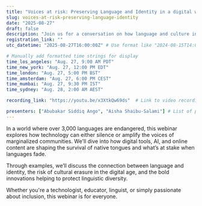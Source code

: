 ```yaml
---
title: "Voices at risk: Preserving Language and Identity in a digital world"
slug: voices-at-risk-preserving-language-identity
date: "2025-08-27"
draft: false
description: "Join us for a conversation on how language and culture intersect in shaping digital experiences."
registration_link: ""
utc_datetime: "2025-08-27T16:00:00Z" # Use format like "2024-08-15T14:00:00Z"

# Manually add formatted time strings for display
time_los_angeles: "Aug. 27, 9:00 AM PDT"
time_new_york: "Aug. 27, 12:00 PM EDT"
time_london: "Aug. 27, 5:00 PM BST"
time_amsterdam: "Aug. 27, 6:00 PM CEST"
time_mumbai: "Aug. 27, 9:30 PM IST"
time_sydney: "Aug. 28, 2:00 AM AEST"

recording_link: "https://youtu.be/x3XtkQw69ds"  # Link to video recording if available

presenters: ["Abubakar Siddiq Ango", "Aisha Shaibu-Salami"] # List of presenter names
---
```


In a world where over 3,000 languages are endangered, this webinar explores how technology can either silence or amplify the voices of marginalized communities. We'll dive into how digital tools, AI, and online content are shaping the survival of native tongues and what’s at stake when languages fade.

Through examples, we’ll discuss the connection between language and identity, the risk of cultural erasure in the digital age, and the bold innovations helping to protect linguistic diversity.

Whether you're a technologist, educator, linguist, or simply passionate about inclusion, this webinar is for everyone.